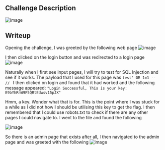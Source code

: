 ## Challenge Description
![image](https://github.com/1-Xenon/ctf-archives/assets/110148117/fe2db848-edca-400e-835d-c2f8e2540435)

## Writeup
Opening the challenge, I was greeted by the following web page
![image](https://github.com/1-Xenon/ctf-archives/assets/110148117/30f23816-1bbc-4338-8c18-82fa59289ad1)

I then clicked on the login button and was redirected to a login page
![image](https://github.com/1-Xenon/ctf-archives/assets/110148117/cd8fb094-70ac-45ce-96c0-38d2cae0f649)

Naturally when I first see input pages, I will try to test for SQL Injection and see if it works. The payload that I used for this page was ```test' OR 1=1 -- // ```
I then clicked on login and found that it had worked and the following message appeared:
```"Login Successful, This is your key: E9bYhRnW9P5QRtEdwsv15pJX"```

Hmm, a key. Wonder what that is for. This is the point where I was stuck for a while as I did not how I should be utilising this key to get the flag. I then remembered that I could use robots.txt to check if there are any other pages I could navigate to. I went to the file and found the following

![image](https://github.com/1-Xenon/ctf-archives/assets/110148117/51c13d55-f41f-45ec-8304-9f41d5d6d06a)

So there is an admin page that exists after all, I then navigated to the admin page and was greeted with the following
![image](https://github.com/1-Xenon/ctf-archives/assets/110148117/e2f5273a-1bb7-41d7-91b1-437b97a9e93a)


